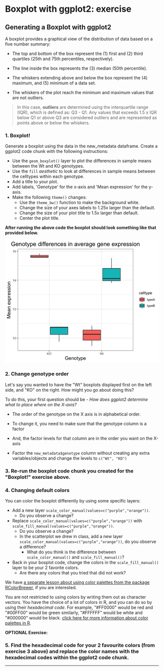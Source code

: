 # Boxplot with ggplot2: exercise

## Generating a Boxplot with ggplot2

A boxplot provides a graphical view of the distribution of data based on a five number summary: 

* The top and bottom of the box represent the (1) first and (2) third quartiles (25th and 75th percentiles, respectively). 

* The line inside the box represents the (3) median (50th percentile). 

* The whiskers extending above and below the box represent the (4) maximum, and (5) minimum of a data set. 

* The whiskers of the plot reach the minimum and maximum values that are not outliers. 

> In this case, **outliers** are determined using the interquartile range (IQR), which is defined as: Q3 - Q1. Any values that exceeds 1.5 x IQR below Q1 or above Q3 are considered outliers and are represented as points above or below the whiskers. 

### 1. Boxplot!
Generate a boxplot using the data in the new_metadata dataframe. Create a ggplot2 code chunk with the following instructions:

* Use the `geom_boxplot()` layer to plot the differences in sample means between the Wt and KO genotypes.
* Use the `fill` *aesthetic* to look at differences in sample means between the celltypes within each genotype.
* Add a title to your plot.
* Add labels, 'Genotype' for the x-axis and 'Mean expression' for the y-axis.
* Make the following `theme()` changes:
	* Use the `theme_bw()` function to make the background white.
	* Change the size of your axes labels to 1.25x larger than the default.
	* Change the size of your plot title to 1.5x larger than default.
	* Center the plot title.

**After running the above code the boxplot should look something like that provided below.**

<p align="center">
<img src="img/ggboxplot_flip.png" width="600">
</p>

### 2. Change genotype order

Let's say you wanted to have the "Wt" boxplots displayed first on the left side, and "KO" on the right. How might you go about doing this?

To do this, your first question should be - *How does ggplot2 determine what to place where on the X-axis?*
* The order of the genotype on the X axis is in alphabetical order. 
* To change it, you need to make sure that the genotype column is a factor
* And, the factor levels for that column are in the order you want on the X-axis

* Factor the `new_metadata$genotype` column without creating any extra variables/objects and change the levels to `c("Wt", "KO")`
### 3. Re-run the boxplot code chunk you created for the "Boxplot!" exercise above.

### 4. Changing default colors

You can color the boxplot differently by using some specific layers:

* Add a new layer `scale_color_manual(values=c("purple","orange"))`. 
	* Do you observe a change?
* Replace `scale_color_manual(values=c("purple","orange"))` with `scale_fill_manual(values=c("purple","orange"))`.
	* Do you observe a change?
  * In the scatterplot we drew in class, add a new layer `scale_color_manual(values=c("purple","orange"))`, do you observe a difference?
	* What do you think is the difference between `scale_color_manual()` and `scale_fill_manual()`?
* Back in your boxplot code, change the colors in the `scale_fill_manual()` layer to be your 2 favorite colors.
	* Are there any colors that you tried that did not work? 

We have [a separate lesson about using color palettes from the package RColorBrewer](https://hbctraining.github.io/Training-modules/Tidyverse_ggplot2/lessons/ggplot2.html#customizing-data-point-colors), if you are interested.

You are not restricted to using colors by writing them out as character vectors. You have the choice of a lot of colors in R, and you can do so by using their *hexadecimal code*. For example, "#FF0000" would be red and "#00FF00" would be green similarly, "#FFFFFF" would be white and "#000000" would be black. [click here for more information about color palettes in R](http://www.cookbook-r.com/Graphs/Colors_(ggplot2)/#hexadecimal-color-code-chart).

**OPTIONAL Exercise:**

### 5. Find the hexadecimal code for your 2 favourite colors (from exercise 3 above) and replace the color names with the hexadecimal codes within the ggplot2 code chunk.

***
